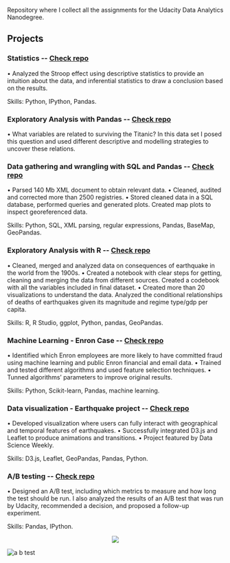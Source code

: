 
Repository where I collect all the assignments for the Udacity Data Analytics Nanodegree.

## Projects

### Statistics -- [Check repo](https://github.com/jlcoto/Udacity/tree/master/statistics)

• Analyzed the Stroop effect using descriptive statistics to provide an intuition about the data, and inferential statistics to draw a conclusion based on the results.

Skills: Python, IPython, Pandas.

### Exploratory Analysis with Pandas -- [Check repo](https://github.com/jlcoto/Udacity/tree/master/pandas_wrangling)

•  What variables are related to surviving the Titanic? In this data set I posed this question and used different descriptive and modelling strategies to uncover these relations.

### Data gathering and wrangling with SQL and Pandas -- [Check repo](https://github.com/jlcoto/Udacity/tree/master/data_wrangling)
• Parsed 140 Mb XML document to obtain relevant data.
• Cleaned, audited and corrected more than 2500 registries.
• Stored cleaned data in a SQL database, performed queries and generated plots. Created map plots to inspect georeferenced data.

Skills: Python, SQL, XML parsing, regular expressions, Pandas, BaseMap, GeoPandas.

### Exploratory Analysis with R -- [Check repo](https://github.com/jlcoto/Udacity/tree/master/earthquake_project)

• Cleaned, merged and analyzed data on consequences of earthquake in the world from the 1900s.
• Created a notebook with clear steps for getting, cleaning and merging the data from different sources. Created a codebook with all the variables included in final dataset.
• Created more than 20 visualizations to understand the data. Analyzed the conditional relationships of deaths of earthquakes given its magnitude and regime type/gdp per capita.

Skills: R, R Studio, ggplot, Python, pandas, GeoPandas.

### Machine Learning - Enron Case -- [Check repo](https://github.com/jlcoto/Udacity/tree/master/machine_learning_project)

• Identified which Enron employees are more likely to have committed fraud using machine learning and public Enron financial and email data.
• Trained and tested different algorithms and used feature selection techniques.
• Tunned algorithms’ parameters to improve original results. 

Skills: Python, Scikit-learn, Pandas, machine learning. 

### Data visualization - Earthquake project -- [Check repo](https://github.com/jlcoto/Udacity/tree/master/earthquake_visualization)

• Developed visualization where users can fully interact with geographical and temporal features of earthquakes.
• Successfully integrated D3.js and Leaflet to produce animations and transitions.
• Project featured by Data Science Weekly.

Skills: D3.js, Leaflet, GeoPandas, Pandas, Python.

### A/B testing -- [Check repo](https://github.com/jlcoto/Udacity/tree/master/a_b_testing)

• Designed an A/B test, including which metrics to measure and how long the test should be run. I also analyzed the results of an A/B test that was run by Udacity, recommended a decision, and proposed a follow-up experiment.

Skills: Pandas, IPython.

<div style="text-align:center"><img src ="https://github.com/jlcoto/Udacity/blob/master/img/a_b_test.png" /></div>

![a b test](https://github.com/jlcoto/Udacity/blob/master/img/a_b_test.png)




